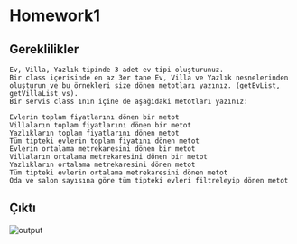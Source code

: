 # Homework1

## Gereklilikler
```
Ev, Villa, Yazlık tipinde 3 adet ev tipi oluşturunuz.
Bir class içerisinde en az 3er tane Ev, Villa ve Yazlık nesnelerinden 
oluşturun ve bu örnekleri size dönen metotları yazınız. (getEvList, getVillaList vs).
Bir servis class ının içine de aşağıdaki metotları yazınız:

Evlerin toplam fiyatlarını dönen bir metot
Villaların toplam fiyatlarını dönen bir metot
Yazlıkların toplam fiyatlarını dönen metot
Tüm tipteki evlerin toplam fiyatını dönen metot
Evlerin ortalama metrekaresini dönen bir metot
Villaların ortalama metrekaresini dönen bir metot
Yazlıkların ortalama metrekaresini dönen metot
Tüm tipteki evlerin ortalama metrekaresini dönen metot
Oda ve salon sayısına göre tüm tipteki evleri filtreleyip dönen metot
```

## Çıktı

![output](https://user-images.githubusercontent.com/58556840/237758478-a29a67e2-41b8-4287-8be1-b530b70daac8.png)
